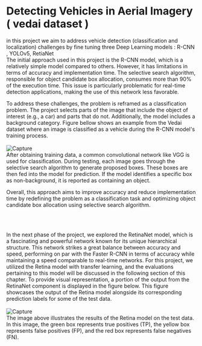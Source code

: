 # Detecting Vehicles in Aerial Imagery ( vedai dataset )
in this project we aim to address vehicle detection (classification and localization) challenges by fine tuning three Deep Learning models : R-CNN , YOLOv5, RetiaNet
<br/>
The initial approach used in this project is the R-CNN model, which is a relatively simple model compared to others. However, it has limitations in terms of accuracy and implementation time. The selective search algorithm, responsible for object candidate box allocation, consumes more than 90% of the execution time. This issue is particularly problematic for real-time detection applications, making the use of this network less favorable.

To address these challenges, the problem is reframed as a classification problem. The project selects parts of the image that include the object of interest (e.g., a car) and parts that do not. Additionally, the model includes a background category. Figure bellow shows an example from the Vedai dataset where an image is classified as a vehicle during the R-CNN model's training process.
<br/>
<br/>
![Capture](https://github.com/alirezaghrb1999/ObjectDetection_Vedai/assets/46087111/e2d5b6d4-1072-4a05-b7fb-f67d77cbcc95)
<br/>
After obtaining training data, a common convolutional network like VGG is used for classification. During testing, each image goes through the selective search algorithm to generate proposed boxes. These boxes are then fed into the model for prediction. If the model identifies a specific box as non-background, it is reported as containing an object.

Overall, this approach aims to improve accuracy and reduce implementation time by redefining the problem as a classification task and optimizing object candidate box allocation using selective search algorithm.

<br/>
<br/>

In the next phase of the project, we explored the RetinaNet model, which is a fascinating and powerful network known for its unique hierarchical structure. This network strikes a great balance between accuracy and speed, performing on par with the Faster R-CNN in terms of accuracy while maintaining a speed comparable to real-time networks. For this project, we utilized the Retina model with transfer learning, and the evaluations pertaining to this model will be discussed in the following section of this chapter. To provide visual representation, a portion of the output from the RetinaNet component is displayed in the figure below. This figure showcases the output of the Retina model alongside its corresponding prediction labels for some of the test data.
<br/>
<br/>
![Capture](https://github.com/alirezaghrb1999/ObjectDetection_Vedai/assets/46087111/b4a4d152-e3d4-4d99-96b0-7cef2fce2e38)
<br/>
The image above illustrates the results of the Retina model on the test data. In this image, the green box represents true positives (TP), the yellow box represents false positives (FP), and the red box represents false negatives (FN).

<br/>
<br/>

